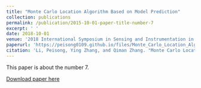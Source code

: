```yaml
---
title: "Monte Carlo Location Algorithm Based on Model Prediction"
collection: publications
permalink: /publication/2015-10-01-paper-title-number-7
excerpt: ' '
date: 2018-10-01
venue: '2018 International Symposium in Sensing and Instrumentation in IoT Era (ISSI)'
paperurl: 'https://peisong0109.github.io/files/Monte_Carlo_Location_Algorithm_Based_on_Model_Prediction.pdf'
citation: 'Li, Peisong, Ying Zhang, and Qiman Zhang. "Monte Carlo Location Algorithm Based on Model Prediction." In 2018 International Symposium in Sensing and Instrumentation in IoT Era (ISSI), pp. 1-5. IEEE, 2018.'
---
```

This paper is about the number 7. 

[Download paper here](https://peisong0109.github.io/files/Monte_Carlo_Location_Algorithm_Based_on_Model_Prediction.pdf)
